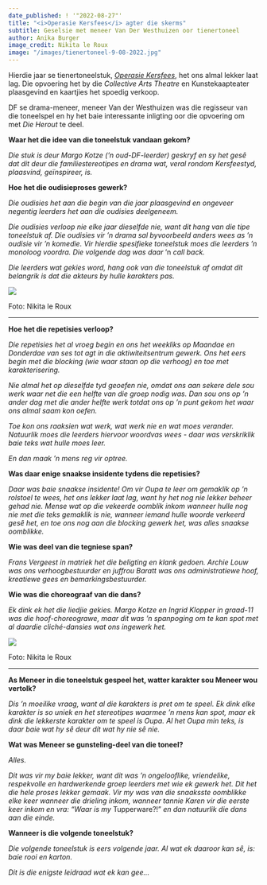 ```yaml
---
date_published: ! '"2022-08-27"'
title: "<i>Operasie Kersfees</i> agter die skerms"
subtitle: Geselsie met meneer Van Der Westhuizen oor tienertoneel
author: Anika Burger
image_credit: Nikita le Roux
image: "/images/tienertoneel-9-08-2022.jpg"
---
```


Hierdie jaar se tienertoneelstuk, [_Operasie Kersfees_](/artikel/i-operasie-kersfees-i-verloop-vlot-by-tienertoneel "<i>Operasie Kersfees</i> verloop vlot by tienertoneel"), het ons almal lekker laat lag. Die opvoering het by die _Collective Arts_ _Theatre_ en Kunstekaapteater plaasgevind en kaartjies het spoedig verkoop.

DF se drama-meneer, meneer Van der Westhuizen was die regisseur van die toneelspel en hy het baie interessante inligting oor die opvoering om met _Die_ _Herout_ te deel.

**Waar het die idee van die toneelstuk vandaan gekom?**

_Die stuk is deur Margo Kotze (’n oud-DF-leerder) geskryf en sy het gesȇ dat dit deur die familiestereotipes en drama wat, veral rondom Kersfeestyd, plaasvind, geïnspireer, is._

**Hoe het die oudisieproses gewerk?**

_Die oudisies het aan die begin van die jaar plaasgevind en ongeveer negentig leerders het aan die oudisies deelgeneem._

_Die oudisies verloop nie elke jaar dieselfde nie, want dit hang van die tipe toneelstuk af. Die oudisies vir ’n drama sal byvoorbeeld anders wees as ’n oudisie vir ’n komedie. Vir hierdie spesifieke toneelstuk moes die leerders ’n monoloog voordra. Die volgende dag was daar_ ’n _call back._

_Die leerders wat gekies word, hang ook van die toneelstuk af omdat dit belangrik is dat die akteurs by hulle karakters pas._

![](/images/tienertoneel-1-08-2022.jpg)

Foto: Nikita le Roux

---

**Hoe het die repetisies verloop?**

_Die repetisies het al vroeg begin en ons het weekliks op Maandae en Donderdae van ses tot agt in die aktiwiteitsentrum gewerk. Ons het eers begin met die blocking (wie waar staan op die verhoog) en toe met karakterisering._

_Nie almal het op dieselfde tyd geoefen nie, omdat ons aan sekere dele sou werk waar net die een helfte van die groep nodig was. Dan sou ons op ’n ander dag met die ander helfte werk totdat ons op ’n punt gekom het waar ons almal saam kon oefen._

_Toe kon ons raaksien wat werk, wat werk nie en wat moes verander. Natuurlik moes die leerders hiervoor woordvas wees - daar was verskriklik baie teks wat hulle moes leer._

_En dan maak ’n mens reg vir optree._

**Was daar enige snaakse insidente tydens die repetisies?**

_Daar was baie snaakse insidente! Om vir Oupa te leer om gemaklik op ’n rolstoel te wees, het ons lekker laat lag, want hy het nog nie lekker beheer gehad nie. Mense wat op die vekeerde oomblik inkom wanneer hulle nog nie met die teks gemaklik is nie, wanneer iemand hulle woorde verkeerd gesȇ het, en toe ons nog aan die blocking gewerk het, was alles snaakse oomblikke._

**Wie was deel van die tegniese span?**

_Frans Vergeest in matriek het die beligting en klank gedoen. Archie Louw was ons verhoogbestuurder en juffrou Baratt was ons administratiewe hoof, kreatiewe gees en bemarkingsbestuurder._

**Wie was die choreograaf van die dans?**

_Ek dink ek het die liedjie gekies. Margo Kotze en Ingrid Klopper in graad-11 was die hoof-choreograwe, maar dit was ’n spanpoging om te kan spot met al daardie cliché-dansies wat ons ingewerk het._

![](/images/tienertoneel-2-08-2022.jpg)

Foto: Nikita le Roux

---

**As Meneer in die toneelstuk gespeel het, watter karakter sou Meneer wou vertolk?**

_Dis ’n moeilike vraag, want al die karakters is pret om te speel. Ek dink elke karakter is so uniek en het stereotipes waarmee ’n mens kan spot, maar ek dink die lekkerste karakter om te speel is Oupa. Al het Oupa min teks, is daar baie wat hy sȇ deur dít wat hy nie sȇ nie._

**Wat was Meneer se gunsteling-deel van die toneel?**

_Alles._

_Dit was vir my baie lekker, want dit was ’n ongelooflike, vriendelike, respekvolle en hardwerkende groep leerders met wie ek gewerk het. Dit het die hele proses lekker gemaak. Vir my was van die snaaksste oomblikke elke keer wanneer die drieling inkom, wanneer tannie Karen vir die eerste keer inkom en vra: “Waar is my_ Tupperware?!” _en dan natuurlik die dans aan die einde._

**Wanneer is die volgende toneelstuk?**

_Die volgende toneelstuk is eers volgende jaar. Al wat ek daaroor kan sȇ, is: baie rooi en karton._

_Dit is die enigste leidraad wat ek kan gee..._
